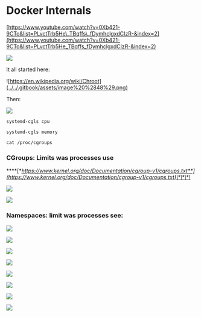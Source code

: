 # Docker Internals

[https://www.youtube.com/watch?v=0Xb421-9CTo&list=PLvctTrb5He\_TBqffs\_fDymhclgxdCIzR-&index=2](https://www.youtube.com/watch?v=0Xb421-9CTo&list=PLvctTrb5He_TBqffs_fDymhclgxdCIzR-&index=2)

![](../../.gitbook/assets/image%20%28134%29.png)

It all started here:

![https://en.wikipedia.org/wiki/Chroot](../../.gitbook/assets/image%20%2848%29.png)

Then:

![](../../.gitbook/assets/image%20%2827%29.png)

`systemd-cgls cpu`

`systemd-cgls memory`

`cat /proc/cgroups`

### **CGroups: Limits was processes use**

\*\*\*\*[**https://www.kernel.org/doc/Documentation/cgroup-v1/cgroups.txt**](https://www.kernel.org/doc/Documentation/cgroup-v1/cgroups.txt)\*\*\*\*

![](../../.gitbook/assets/image%20%28151%29.png)

![](../../.gitbook/assets/image%20%2852%29.png)

### Namespaces: limit was processes see:

![](../../.gitbook/assets/image%20%2893%29.png)

![](../../.gitbook/assets/image%20%28115%29.png)

![](../../.gitbook/assets/image%20%28162%29.png)

![](../../.gitbook/assets/image%20%2862%29.png)

![](../../.gitbook/assets/image%20%2895%29.png)

![](../../.gitbook/assets/image%20%2819%29.png)

![](../../.gitbook/assets/image%20%28119%29%20%281%29.png)

![](../../.gitbook/assets/image%20%28108%29.png)

